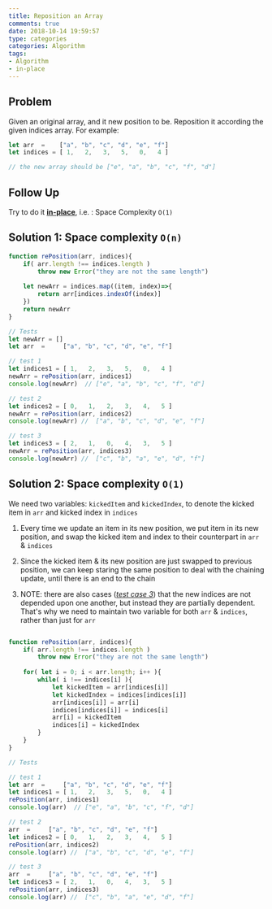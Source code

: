 ```yaml
---
title: Reposition an Array
comments: true
date: 2018-10-14 19:59:57
type: categories
categories: Algorithm
tags:
- Algorithm
- in-place
---
```




## Problem 

Given an original array, and it new position to be. Reposition it according the given indices array. For example:

```js
let arr  =    ["a", "b", "c", "d", "e", "f"]
let indices = [ 1,   2,   3,   5,   0,   4 ]

// the new array should be ["e", "a", "b", "c", "f", "d"]
```

## Follow Up

Try to do it **<u>in-place</u>**, i.e. : Space Complexity `O(1)`



## Solution 1: Space complexity `O(n)`

```js
function rePosition(arr, indices){
    if( arr.length !== indices.length ) 
        throw new Error("they are not the same length")
    
    let newArr = indices.map((item, index)=>{
        return arr[indices.indexOf(index)]
    })
    return newArr
}

// Tests
let newArr = []
let arr  =     ["a", "b", "c", "d", "e", "f"]

// test 1
let indices1 = [ 1,   2,   3,   5,   0,   4 ]
newArr = rePosition(arr, indices1)
console.log(newArr)  // ["e", "a", "b", "c", "f", "d"]

// test 2
let indices2 = [ 0,   1,   2,   3,   4,   5 ]
newArr = rePosition(arr, indices2)
console.log(newArr) //  ["a", "b", "c", "d", "e", "f"]

// test 3
let indices3 = [ 2,   1,   0,   4,   3,   5 ]
newArr = rePosition(arr, indices3)
console.log(newArr) //  ["c", "b", "a", "e", "d", "f"]
```



## Solution 2: Space complexity `O(1)`

We need two variables: `kickedItem` and `kickedIndex`, to denote the kicked item in `arr` and kicked index in `indices`

1. Every time we update an item in its new position,  we put item in its new position, and swap the kicked item and index to their counterpart in `arr` & `indices`

2. Since the kicked item & its new position are just swapped to previous position, we can keep staring the same position to deal with the chaining update, until there is an end to the chain

3. NOTE: there are also cases (*<u>test case 3</u>*) that the new indices are not  depended upon one another, but instead they are partially dependent. That's why we need to maintain two variable for both `arr` & `indices`, rather than just for `arr`


```js

function rePosition(arr, indices){
	if( arr.length !== indices.length ) 
        throw new Error("they are not the same length")
    
    for( let i = 0; i < arr.length; i++ ){
        while( i !== indices[i] ){
            let kickedItem = arr[indices[i]]
            let kickedIndex = indices[indices[i]]
            arr[indices[i]] = arr[i]
            indices[indices[i]] = indices[i]
            arr[i] = kickedItem
            indices[i] = kickedIndex
        }
    }
}

// Tests

// test 1
let arr  =     ["a", "b", "c", "d", "e", "f"]
let indices1 = [ 1,   2,   3,   5,   0,   4 ]
rePosition(arr, indices1)
console.log(arr)  // ["e", "a", "b", "c", "f", "d"]

// test 2
arr  =     ["a", "b", "c", "d", "e", "f"]
let indices2 = [ 0,   1,   2,   3,   4,   5 ]
rePosition(arr, indices2)
console.log(arr) //  ["a", "b", "c", "d", "e", "f"]

// test 3
arr  =     ["a", "b", "c", "d", "e", "f"]
let indices3 = [ 2,   1,   0,   4,   3,   5 ]
rePosition(arr, indices3)
console.log(arr) //  ["c", "b", "a", "e", "d", "f"]
```

